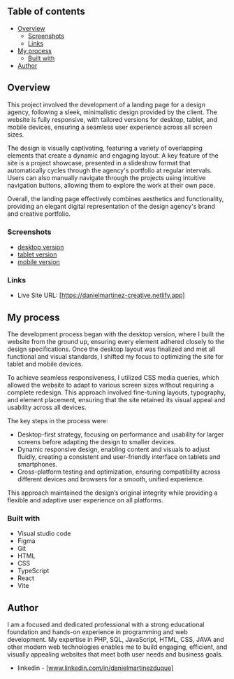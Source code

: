 ## Table of contents

- [Overview](#overview)
  - [Screenshots](#screenshots)
  - [Links](#links)
- [My process](#my-process)
  - [Built with](#built-with)
- [Author](#author)


## Overview

This project involved the development of a landing page for a design agency, following a sleek, minimalistic design provided by the client. The website is fully responsive, with tailored versions for desktop, tablet, and mobile devices, ensuring a seamless user experience across all screen sizes.

The design is visually captivating, featuring a variety of overlapping elements that create a dynamic and engaging layout. A key feature of the site is a project showcase, presented in a slideshow format that automatically cycles through the agency's portfolio at regular intervals. Users can also manually navigate through the projects using intuitive navigation buttons, allowing them to explore the work at their own pace.

Overall, the landing page effectively combines aesthetics and functionality, providing an elegant digital representation of the design agency's brand and creative portfolio. 

### Screenshots

- [desktop version](https://github.com/danielopq/creative/blob/main/screeeshots/desktop.png)
- [tablet version](https://github.com/danielopq/creative/blob/main/screeeshots/mobile.png)
- [mobile version](https://github.com/danielopq/creative/blob/main/screeeshots/tablet.png)

### Links

- Live Site URL: [https://danielmartinez-creative.netlify.app]

## My process

The development process began with the desktop version, where I built the website from the ground up, ensuring every element adhered closely to the design specifications. Once the desktop layout was finalized and met all functional and visual standards, I shifted my focus to optimizing the site for tablet and mobile devices.

To achieve seamless responsiveness, I utilized CSS media queries, which allowed the website to adapt to various screen sizes without requiring a complete redesign. This approach involved fine-tuning layouts, typography, and element placement, ensuring that the site retained its visual appeal and usability across all devices.

The key steps in the process were:

 - Desktop-first strategy, focusing on performance and usability for larger screens before adapting the design to smaller devices.
 - Dynamic responsive design, enabling content and visuals to adjust fluidly, creating a consistent and user-friendly interface on tablets and smartphones.
 - Cross-platform testing and optimization, ensuring compatibility across different devices and browsers for a smooth, unified experience.

This approach maintained the design’s original integrity while providing a flexible and adaptive user experience on all platforms.

### Built with

- Visual studio code
- Figma
- Git
- HTML
- CSS
- TypeScript
- React
- Vite

## Author

I am a focused and dedicated professional with a strong educational foundation and hands-on experience in programming and web development. My expertise in PHP, SQL, JavaScript, HTML, CSS, JAVA and other modern web technologies enables me to build engaging, efficient, and visually appealing websites that meet both user needs and business goals.

- linkedin - [www.linkedin.com/in/danielmartinezduque]